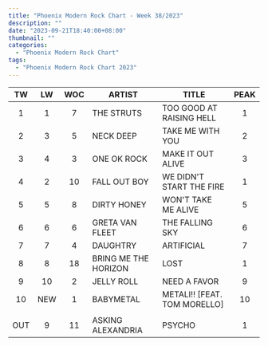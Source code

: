 ```yaml
---
title: "Phoenix Modern Rock Chart - Week 38/2023"
description: ""
date: "2023-09-21T18:40:00+08:00"
thumbnail: ""
categories:
  - "Phoenix Modern Rock Chart"
tags:
  - "Phoenix Modern Rock Chart 2023"
---
```

<!--more-->
|TW|LW|WOC|ARTIST|TITLE|PEAK|
|:----:|:----:|:----:|----|----|:----:|
|1|1|7|THE STRUTS|TOO GOOD AT RAISING HELL|1|
|2|3|5|NECK DEEP|TAKE ME WITH YOU|2|
|3|4|3|ONE OK ROCK|MAKE IT OUT ALIVE|3|
|4|2|10|FALL OUT BOY|WE DIDN'T START THE FIRE|1|
|5|5|8|DIRTY HONEY|WON'T TAKE ME ALIVE|5|
|6|6|6|GRETA VAN FLEET|THE FALLING SKY|6|
|7|7|4|DAUGHTRY|ARTIFICIAL|7|
|8|8|18|BRING ME THE HORIZON|LOST|1|
|9|10|2|JELLY ROLL|NEED A FAVOR|9|
|10|NEW|1|BABYMETAL|METALI!! [FEAT. TOM MORELLO]|10|
| | | | | | |
|OUT|9|11|ASKING ALEXANDRIA|PSYCHO|1|
